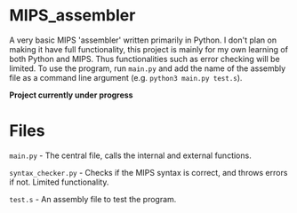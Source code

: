 # MIPS_assembler
A very basic MIPS 'assembler' written primarily in Python. I don't plan on making it have full functionality, this project is mainly for my own learning of both Python and MIPS. Thus functionalities such as error checking will be limited. To use the program, run `main.py` and add the name of the assembly file as a command line argument (e.g. `python3 main.py test.s`).

**Project currently under progress**


# Files

`main.py` - The central file, calls the internal and external functions. 

`syntax_checker.py` - Checks if the MIPS syntax is correct, and throws errors if not. Limited functionality. 

`test.s` - An assembly file to test the program.
